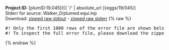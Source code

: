 **Project ID:** [plumID:19.045]({{ '/' | absolute_url }}eggs/19/045/)  
Stderr for source:  Walker_0/plumed.equi.inp   
Download: [zipped raw stdout](plumed.equi.inp.plumed_master.stdout.txt.zip) - [zipped raw stderr](plumed.equi.inp.plumed_master.stderr.txt.zip) 
{% raw %}
<pre>
#! Only the first 1000 rows of the error file are shown below
#! To inspect the full error file, please download the zipped raw stderr file above
</pre>
{% endraw %}
